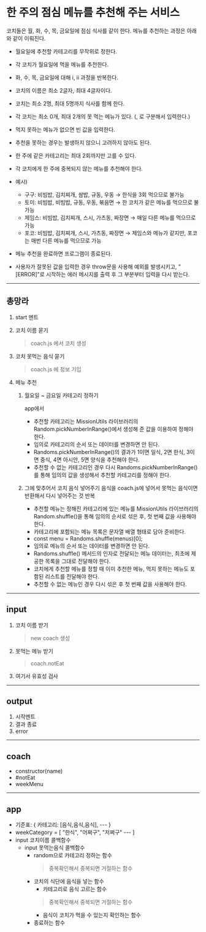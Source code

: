 # 한 주의 점심 메뉴를 추천해 주는 서비스 #

코치들은 월, 화, 수, 목, 금요일에 점심 식사를 같이 한다.
메뉴를 추천하는 과정은 아래와 같이 이뤄진다.

* 월요일에 추천할 카테고리를 무작위로 정한다.
* 각 코치가 월요일에 먹을 메뉴를 추천한다.
* 화, 수, 목, 금요일에 대해 i, ii 과정을 반복한다.

* 코치의 이름은 최소 2글자, 최대 4글자이다.
* 코치는 최소 2명, 최대 5명까지 식사를 함께 한다.
* 각 코치는 최소 0개, 최대 2개의 못 먹는 메뉴가 있다. (, 로 구분해서 입력한다.)
* 먹지 못하는 메뉴가 없으면 빈 값을 입력한다.

* 추천을 못하는 경우는 발생하지 않으니 고려하지 않아도 된다.
* 한 주에 같은 카테고리는 최대 2회까지만 고를 수 있다.
* 각 코치에게 한 주에 중복되지 않는 메뉴를 추천해야 한다.

* 예시)

    * 구구: 비빔밥, 김치찌개, 쌈밥, 규동, 우동 → 한식을 3회 먹으므로 불가능
    * 토미: 비빔밥, 비빔밥, 규동, 우동, 볶음면 → 한 코치가 같은 메뉴를 먹으므로 불가능
    * 제임스: 비빔밥, 김치찌개, 스시, 가츠동, 짜장면 → 매일 다른 메뉴를 먹으므로 가능
    * 포코: 비빔밥, 김치찌개, 스시, 가츠동, 짜장면 → 제임스와 메뉴가 같지만, 포코는 매번 다른 메뉴를 먹으므로 가능

* 메뉴 추천을 완료하면 프로그램이 종료된다.
* 사용자가 잘못된 값을 입력한 경우 throw문을 사용해 예외를 발생시키고, "[ERROR]"로 시작하는 에러 메시지를 출력 후 그 부분부터 입력을 다시 받는다.

---
## 총망라 ##

1. start 멘트 
2. 코치 이름 묻기
    > coach.js 에서 코치 생성
3. 코치 못먹는 음식 묻기
    > coach.js 에 정보 기입
4. 메뉴 추천

    1. 월요일 ~ 금요일 카테고리 정하기
        
        app에서

        * 추천할 카테고리는 MissionUtils 라이브러리의 Random.pickNumberInRange()에서 생성해 준 값을 이용하여 정해야 한다.
        * 임의로 카테고리의 순서 또는 데이터를 변경하면 안 된다.
        * Randoms.pickNumberInRange()의 결과가 1이면 일식, 2면 한식, 3이면 중식, 4면 아시안, 5면 양식을 추천해야 한다.
        * 추천할 수 없는 카테고리인 경우 다시 Randoms.pickNumberInRange()를 통해 임의의 값을 생성해서 추천할 카테고리를 정해야 한다.

    2. 그에 맞추어서 코치 음식 넣어주기
        음식을 coach.js에 넣어서 못먹는 음식이면 반환해서 다시 넣어주는 것 반복

        * 추천할 메뉴는 정해진 카테고리에 있는 메뉴를 MissionUtils 라이브러리의 Random.shuffle()을 통해 임의의 순서로 섞은 후, 첫 번째 값을 사용해야 한다.
        * 카테고리에 포함되는 메뉴 목록은 문자열 배열 형태로 담아 준비한다.
        * const menu = Randoms.shuffle(menus)[0];
        * 임의로 메뉴의 순서 또는 데이터를 변경하면 안 된다.
        * Randoms.shuffle() 메서드의 인자로 전달되는 메뉴 데이터는, 최초에 제공한 목록을 그대로 전달해야 한다.
        * 코치에게 추천할 메뉴를 정할 때 이미 추천한 메뉴, 먹지 못하는 메뉴도 포함된 리스트를 전달해야 한다.
        * 추천할 수 없는 메뉴인 경우 다시 섞은 후 첫 번째 값을 사용해야 한다.


---
## input ##

1. 코치 이름 받기
    > new coach 생성
2. 못먹는 메뉴 받기
    > coach.notEat
3. 여기서 유효성 검사
---
## output ##

1. 시작멘트
2. 결과 종료
3. error

---
## coach ##

* constructor(name)
* #notEat
* weekMenu

---
## app ##

- 기준표: { 카테고리: [음식,음식,음식], --- }
- weekCategory = [ "한식", "어쩌구", "저쩌구" --- ] 
- input 코치이름 콜백함수
    - input 못먹는음식 콜백함수
        - random으로 카테고리 정하는 함수 
            > 중복확인해서 중복되면 거절하는 함수
        - 코치의 식단에 음식을 넣는 함수 
            - 카테고리로 음식 고르는 함수
            > 중복확인해서 중복되면 거절하는 함수
            - 음식이 코치가 먹을 수 있는지 확인하는 함수
        - 종료하는 함수